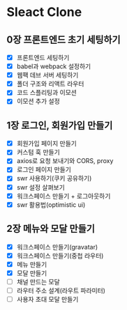 # Sleact Clone

## 0장 프론트엔드 초기 세팅하기
- [x] 프론트엔드 세팅하기
- [x] babel과 webpack 설정하기
- [x] 웹팩 데브 서버 세팅하기
- [x] 폴더 구조와 리액트 라우터
- [x] 코드 스플리팅과 이모션
- [x] 이모션 추가 설정

## 1장 로그인, 회원가입 만들기
- [x] 회원가입 페이지 만들기
- [x] 커스텀 훅 만들기
- [x] axios로 요청 보내기와 CORS, proxy
- [x] 로그인 페이지 만들기
- [x] swr 사용하기(쿠키 공유하기)
- [x] swr 설정 살펴보기
- [x] 워크스페이스 만들기 + 로그아웃하기
- [x] swr 활용법(optimistic ui)

## 2장 메뉴와 모달 만들기
- [x] 워크스페이스 만들기(gravatar)
- [x] 워크스페이스 만들기(중첩 라우터)
- [x] 메뉴 만들기
- [x] 모달 만들기
- [ ] 채널 만드는 모달
- [ ] 라우터 주소 설계(라우트 파라미터)
- [ ] 사용자 초대 모달 만들기